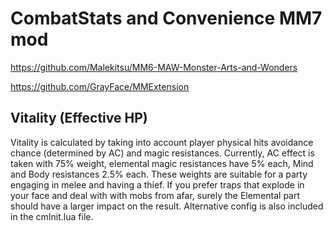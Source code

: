 # CombatStats and Convenience MM7 mod

https://github.com/Malekitsu/MM6-MAW-Monster-Arts-and-Wonders

https://github.com/GrayFace/MMExtension

## Vitality (Effective HP)
Vitality is calculated by taking into account player physical hits avoidance chance (determined by AC) and magic resistances. 
Currently, AC effect is taken with 75% weight, elemental magic resistances have 5% each, Mind and Body resistances 2.5% each. These weights are suitable for a party engaging in melee and having a thief.
If you prefer traps that explode in your face and deal with with mobs from afar, surely the Elemental part should have a larger impact on the result. Alternative config is also included in the cmInit.lua file.  

